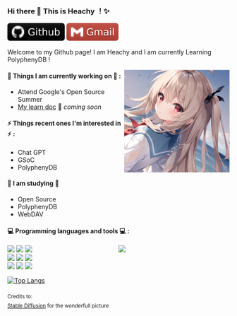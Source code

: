 ### Hi there 👋 This is Heachy ！✨ 

[![Github](./README.assets/-Github-000.svg)](https://github.com/Heachy)
[![Gmail](./README.assets/-Gmail-c14438.svg)](haechi147@gmail.com)

Welcome to my Github page! I am Heachy and I am currently Learning PolyphenyDB !  

<img align="right" alt="img" src="./README.assets/pic.png" width="47.5%" height="auto" />


#### 🌱 Things I am currently working on 🌱 : 
- Attend Google's Open Source Summer
- [My learn doc](https://heachy.github.io/TestForDocsify/#/) 🚀 *coming soon*


#### ⚡ Things recent ones I'm interested in ⚡ : 
- Chat GPT
- GSoC
- PolyphenyDB
#### 🌻 I am studying 🌻
- Open Source
- PolyphenyDB
- WebDAV
#### :computer: Programming languages and tools :computer: : 
<p>
<img width="50%" align="right" src="https://github-readme-stats.vercel.app/api?username=Heachy&show_icons=true&hide_border=true" />
<code><img width="10%" src="https://www.vectorlogo.zone/logos/linux/linux-ar21.svg"></code>
<code><img width="10%" src="https://www.vectorlogo.zone/logos/springio/springio-ar21.svg"></code>
<code><img width="10%" src="https://www.vectorlogo.zone/logos/rabbitmq/rabbitmq-ar21.svg"></code>
<br />
<code><img width="10%" src="https://www.vectorlogo.zone/logos/git-scm/git-scm-ar21.svg"></code>
<code><img width="10%" src="https://upload.wikimedia.org/wikipedia/commons/1/11/VMware_logo.svg"></code>
<code><img width="10%" src="https://www.vectorlogo.zone/logos/docker/docker-ar21.svg"></code>
<br />
<code><img width="10%" src="https://www.vectorlogo.zone/logos/w3_html5/w3_html5-ar21.svg"></code>
<code><img width="10%" src="https://www.vectorlogo.zone/logos/w3_css/w3_css-ar21.svg"></code>
<code><img width="10%" src="https://www.vectorlogo.zone/logos/vuejs/vuejs-ar21.svg"></code>
</p>

[![Top Langs](https://github-readme-stats.vercel.app/api/top-langs/?username=Heachy)](https://github.com/anuraghazra/github-readme-stats)


<sub>Credits to: <br/>[Stable Diffusion](https://stablediffusionweb.com) for the wonderfull picture</sub>
